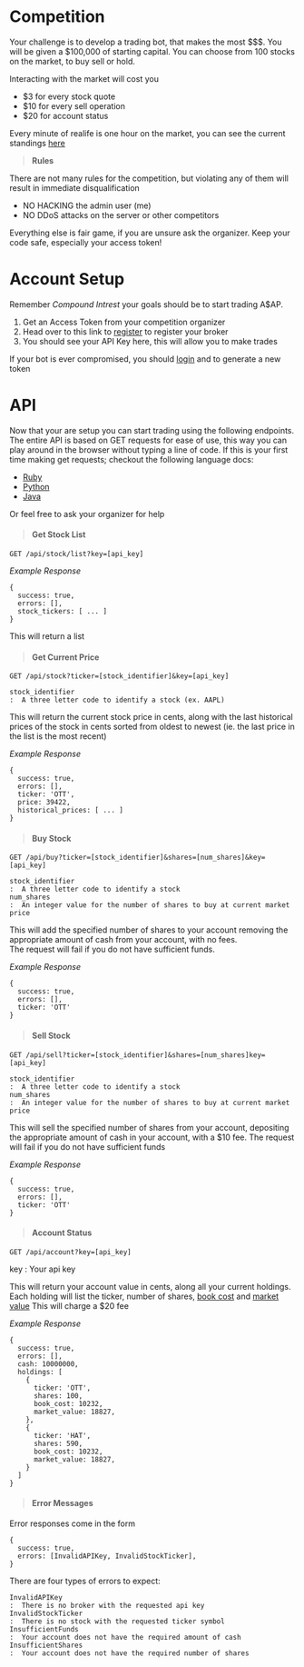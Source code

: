 # Competition
Your challenge is to develop a trading bot, that makes the most $$$.
You will be given a $100,000 of starting capital.  You can choose from
100 stocks on the market, to buy sell or hold.  

Interacting with the market will cost you

- $3 for every stock quote
- $10 for every sell operation
- $20 for account status

Every minute of realife is one hour on the market, you can see the current
standings [here](/)

>__Rules__

There are not many rules for the competition, but violating any of them
will result in immediate disqualification

- NO HACKING the admin user (me)
- NO DDoS attacks on the server or other competitors

Everything else is fair game, if you are unsure ask the organizer.
Keep your code safe, especially your access token!

# Account Setup
Remember _Compound Intrest_ your goals should be to start trading A$AP.

 1. Get an Access Token from your competition organizer
 2. Head over to this link to [register]('/broker/register') to register your broker
 3. You should see your API Key here, this will allow you to make trades

If your bot is ever compromised, you should [login]('/broker/login') and to generate a new token

# API
Now that your are setup you can start trading using the following endpoints.
The entire API is based on GET requests for ease of use, this way you can play around
in the browser without typing a line of code.
If this is your first time making get requests; checkout the following language docs:

 - [Ruby]()
 - [Python]()
 - [Java]()

Or feel free to ask your organizer for help

>#### Get Stock List

`GET /api/stock/list?key=[api_key]`

_Example Response_

```
{
  success: true,
  errors: [],
  stock_tickers: [ ... ]
}
```

This will return a list

>#### Get Current Price

`GET /api/stock?ticker=[stock_identifier]&key=[api_key]`

```
stock_identifier
:  A three letter code to identify a stock (ex. AAPL)
```
This will return the current stock price in cents, along with
the last historical prices of the stock in cents sorted from oldest
to newest (ie. the last price in the list is the most recent)

_Example Response_

```
{
  success: true,
  errors: [],
  ticker: 'OTT',
  price: 39422,
  historical_prices: [ ... ]
}
```

>#### Buy Stock

`GET /api/buy?ticker=[stock_identifier]&shares=[num_shares]&key=[api_key]`

```
stock_identifier
:  A three letter code to identify a stock
num_shares
:  An integer value for the number of shares to buy at current market price
```

This will add the specified number of shares to your account removing the
appropriate amount of cash from your account, with no fees.  
The request will fail if you do not have sufficient funds.

_Example Response_

```
{
  success: true,
  errors: [],
  ticker: 'OTT'
}
```


>#### Sell Stock

`GET /api/sell?ticker=[stock_identifier]&shares=[num_shares]key=[api_key]`

```
stock_identifier
:  A three letter code to identify a stock
num_shares
:  An integer value for the number of shares to buy at current market price
```

This will sell the specified number of shares from your account, depositing
the appropriate amount of cash in your account, with a $10 fee.
The request will fail if you do not have sufficient funds

_Example Response_

```
{
  success: true,
  errors: [],
  ticker: 'OTT'
}
```

>#### Account Status

`GET /api/account?key=[api_key]`

key
:  Your api key

This will return your account value in cents, along all your current holdings.
Each holding will list the ticker, number of shares,
[book cost](https://www.accountingtools.com/articles/what-is-the-difference-between-book-value-and-market-value.html)
and [market value](https://www.accountingtools.com/articles/what-is-the-difference-between-book-value-and-market-value.html)
This will charge a $20 fee

_Example Response_

```
{
  success: true,
  errors: [],
  cash: 10000000,
  holdings: [
    {
      ticker: 'OTT',
      shares: 100,
      book_cost: 10232,
      market_value: 18827,
    },
    {
      ticker: 'HAT',
      shares: 590,
      book_cost: 10232,
      market_value: 18827,
    }
  ]
}
```

>#### Error Messages

Error responses come in the form

```
{
  success: true,
  errors: [InvalidAPIKey, InvalidStockTicker],
}
```

There are four types of errors to expect:

```
InvalidAPIKey
:  There is no broker with the requested api key
InvalidStockTicker
:  There is no stock with the requested ticker symbol
InsufficientFunds
:  Your account does not have the required amount of cash
InsufficientShares
:  Your account does not have the required number of shares
```
